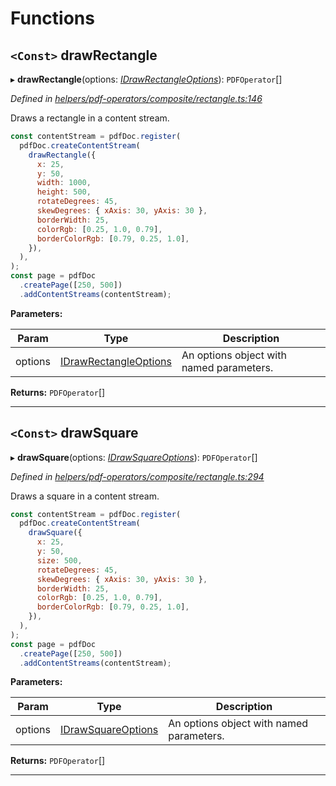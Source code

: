

# Functions

<a id="drawrectangle"></a>

## `<Const>` drawRectangle

▸ **drawRectangle**(options: *[IDrawRectangleOptions](../interfaces/_helpers_pdf_operators_composite_rectangle_.idrawrectangleoptions.md)*): `PDFOperator`[]

*Defined in [helpers/pdf-operators/composite/rectangle.ts:146](https://github.com/Hopding/pdf-lib/blob/21a2bec/src/helpers/pdf-operators/composite/rectangle.ts#L146)*

Draws a rectangle in a content stream.

```javascript
const contentStream = pdfDoc.register(
  pdfDoc.createContentStream(
    drawRectangle({
      x: 25,
      y: 50,
      width: 1000,
      height: 500,
      rotateDegrees: 45,
      skewDegrees: { xAxis: 30, yAxis: 30 },
      borderWidth: 25,
      colorRgb: [0.25, 1.0, 0.79],
      borderColorRgb: [0.79, 0.25, 1.0],
    }),
  ),
);
const page = pdfDoc
  .createPage([250, 500])
  .addContentStreams(contentStream);
```

**Parameters:**

| Param | Type | Description |
| ------ | ------ | ------ |
| options | [IDrawRectangleOptions](../interfaces/_helpers_pdf_operators_composite_rectangle_.idrawrectangleoptions.md) |  An options object with named parameters. |

**Returns:** `PDFOperator`[]

___
<a id="drawsquare"></a>

## `<Const>` drawSquare

▸ **drawSquare**(options: *[IDrawSquareOptions](../interfaces/_helpers_pdf_operators_composite_rectangle_.idrawsquareoptions.md)*): `PDFOperator`[]

*Defined in [helpers/pdf-operators/composite/rectangle.ts:294](https://github.com/Hopding/pdf-lib/blob/21a2bec/src/helpers/pdf-operators/composite/rectangle.ts#L294)*

Draws a square in a content stream.

```javascript
const contentStream = pdfDoc.register(
  pdfDoc.createContentStream(
    drawSquare({
      x: 25,
      y: 50,
      size: 500,
      rotateDegrees: 45,
      skewDegrees: { xAxis: 30, yAxis: 30 },
      borderWidth: 25,
      colorRgb: [0.25, 1.0, 0.79],
      borderColorRgb: [0.79, 0.25, 1.0],
    }),
  ),
);
const page = pdfDoc
  .createPage([250, 500])
  .addContentStreams(contentStream);
```

**Parameters:**

| Param | Type | Description |
| ------ | ------ | ------ |
| options | [IDrawSquareOptions](../interfaces/_helpers_pdf_operators_composite_rectangle_.idrawsquareoptions.md) |  An options object with named parameters. |

**Returns:** `PDFOperator`[]

___

